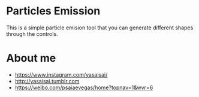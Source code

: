# Particles Emission

This is a simple particle emision tool that you can generate different shapes through the controls.

# About me
* https://www.instagram.com/yasaisai/
* http://yasaisai.tumblr.com
* https://weibo.com/psaiaevegas/home?topnav=1&wvr=6

